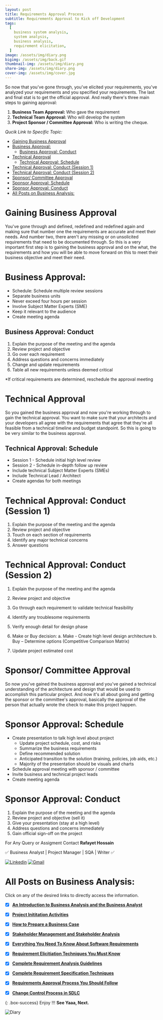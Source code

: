 ```yaml
---
layout: post
title: Requirements Approval Process
subtitle: Requirements Approval to Kick off Development
tags:
  [
    business system analysis,
    system analysis,
    business analysis,
    requirement elicitation,
  ]
image: /assets/img/diary.png
bigimg: /assets/img/back.gif
thumbnail-img: /assets/img/diary.png
share-img: /assets/img/diary.png
cover-img: /assets/img/cover.jpg
---
```


So now that you've gone through, you've elicited your requirements, you've analyzed your requirements and you specified your requirements. The last and final stat is to get the official approval. And really there's three main steps to gaining approval: 
1. **Business Team Approval:** Who gave the requirement 
2. **Technical Team Approval:** Who will develop the system 
3. **Project Sponsor / Committee Approval:** Who is writing the cheque.

_Qucik Link to Specific Topic:_

- [Gaining Business Approval](#gaining-business-approval)
- [Business Approval:](#business-approval)
  - [Business Approval: Conduct](#business-approval-conduct)
- [Technical Approval](#technical-approval)
  - [Technical Approval: Schedule](#technical-approval-schedule)
- [Technical Approval: Conduct (Session 1)](#technical-approval-conduct-session-1)
- [Technical Approval: Conduct (Session 2)](#technical-approval-conduct-session-2)
- [Sponsor/ Committee Approval](#sponsor-committee-approval)
- [Sponsor Approval: Schedule](#sponsor-approval-schedule)
- [Sponsor Approval: Conduct](#sponsor-approval-conduct)
- [All Posts on Business Analysis:](#all-posts-on-business-analysis)

# Gaining Business Approval

You've gone through and defined, redefined and redefined again and making sure that number one the requirements are accurate and meet their needs. And number two, there aren't any missing or on unsolicited requirements that need to be documented through. So this is a very important first step is to gaining the business approval and on the what, the requirements and how you will be able to move forward on this to meet their business objective and meet their need.

# Business Approval: 
- Schedule: Schedule multiple review sessions
- Separate business units
- Never exceed four hours per session
- Involve Subject Matter Experts (SME)
- Keep it relevant to the audience
- Create meeting agenda

## Business Approval: Conduct
 1. Explain the purpose of the meeting and the agenda 
 2. Review project and objective
 3. Go over each requirement 
 4. Address questions and concerns immediately 
 5. Change and update requirements 
 6. Table all new requirements unless deemed critical

\*If critical requirements are determined, reschedule the approval meeting

# Technical Approval

So you gained the business approval and now you're working through to gain the technical approval. You want to make sure that your architects and your developers all agree with the requirements that agree that they're all feasible from a technical timeline and budget standpoint. So this is going to be very similar to the business approval.

## Technical Approval: Schedule
- Session 1 - Schedule initial high level review
- Session 2 - Schedule in-depth follow up review
- Include technical Subject Matter Experts (SMEs)
- Include Technical Lead / Architect
- Create agendas for both meetings

# Technical Approval: Conduct (Session 1) 
1. Explain the purpose of the meeting and the agenda 
2. Review project and objective
3. Touch on each section of requirements
4. Identify any major technical concerns
5.  Answer questions

# Technical Approval: Conduct (Session 2) 
1. Explain the purpose of the meeting and the agenda
2. Review project and objective 
3. Go through each requirement to validate technical feasibility
4. Identify any troublesome requirements 
5. Verify enough detail for design phase 
6. Make or Buy decision:
    a. Make - Create high level design architecture
    b. Buy – Determine options (Competitive Comparison Matrix)

 7. Update project estimated cost

# Sponsor/ Committee Approval

So now you've gained the business approval and you've gained a technical understanding of the architecture and design that would be used to accomplish this particular project. And now it's all about going and getting the sponsor or the committee's approval, basically the approval of the person that actually wrote the check to make this project happen.

# Sponsor Approval: Schedule
-  Create presentation to talk high level about project
    - Update project schedule, cost, and risks
    - Summarize the business requirements
    - Define recommended solution
    - Anticipated transition to the solution (training, policies, job aids, etc.)
    - Majority of the presentation should be visuals and charts
-  Schedule approval meeting with sponsor / committee
-  Invite business and technical project leads
-  Create meeting agenda
# Sponsor Approval: Conduct 
1. Explain the purpose of the meeting and the agenda 
2. Review project and objective (sell it)
3. Give your presentation (stay at a high level)
4. Address questions and concerns immediately 
5. Gain official sign-off on the project





For Any Query or Assigment Contact 
**Rafayet Hossain**

✅ Business Analyst | Project Manager | SQA | Writer ✅


[![Linkedin](https://img.shields.io/badge/-LinkedIn-blue?style=flat&logo=Linkedin&logoColor=white)](https://www.linkedin.com/in/rafayethossain/)
[![Gmail](https://img.shields.io/badge/-Gmail-c14438?style=flat&logo=Gmail&logoColor=white)](mailto:rafayet13@gmail.com)




 
# All Posts on Business Analysis:  

Click on any of the desired links to directly access the information.

- [x]  [**An Introduction to Business Analysis and the Business Analyst**](https://rafayethossain.github.io/2019-01-22-Introduction-to-Business-Analysis/)
- [x]  [**Project Inititation Activities**](https://rafayethossain.github.io/2019-02-21-Project-Initiation-Business-Analysis-Activities/)
- [x]  [**How to Prepare a Business Case**](https://rafayethossain.github.io/2019-02-25-How-to-Prepare-Business-Case-Business-Analyst/)
- [x]  [**Stakeholder Management and Stakeholder Analysis**](https://rafayethossain.github.io/2019-02-27-Stakeholder-Management-Business-Analyst/)  
- [x]  [**Everything You Need To Know About Software Requirements**](https://rafayethossain.github.io/2019-03-03-What-is-Software-Requirements/)
- [x]  [**Requirement Elicitiation Techniques You Must Know**](https://rafayethossain.github.io/2019-03-30-Requirement-Elicitation-Complete-Guidelines/)
- [x]  [**Complete Requirement Analysis Guidelines**](https://rafayethossain.github.io/2019-04-04-Requirement-Analysis-Guidelines/)
- [x]  [**Complete Requirement Specification Techniques**](https://rafayethossain.github.io/2019-05-01-Requirement-Specification-Techniques/)
- [x]  [**Requirements Approval Process You Should Follow**](https://rafayethossain.github.io/2019-06-06-Requirement-Approval-Process/)
- [x]  [**Change Control Process in SDLC**](https://rafayethossain.github.io/2019-07-07-Change-Control-Process-in-SDLC/)


{: .box-success}
Enjoy !!!
**See Yaaa, Next.**

![Diary](/assets/img/diary.png "Diary")
